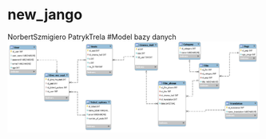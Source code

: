 # new_jango
NorbertSzmigiero
PatrykTrela
#Model bazy danych
![alt text](https://raw.githubusercontent.com/norbertszsor/new_jango/master/db_schema.png)
